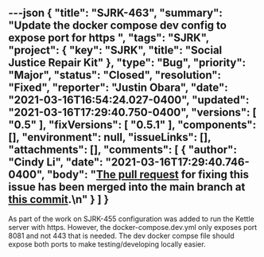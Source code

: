 ---json
{
  "title": "SJRK-463",
  "summary": "Update the docker compose dev config to expose port for https ",
  "tags": "SJRK",
  "project": {
    "key": "SJRK",
    "title": "Social Justice Repair Kit"
  },
  "type": "Bug",
  "priority": "Major",
  "status": "Closed",
  "resolution": "Fixed",
  "reporter": "Justin Obara",
  "date": "2021-03-16T16:54:24.027-0400",
  "updated": "2021-03-16T17:29:40.750-0400",
  "versions": [
    "0.5"
  ],
  "fixVersions": [
    "0.5.1"
  ],
  "components": [],
  "environment": null,
  "issueLinks": [],
  "attachments": [],
  "comments": [
    {
      "author": "Cindy Li",
      "date": "2021-03-16T17:29:40.746-0400",
      "body": "[The pull request](https://github.com/fluid-project/sjrk-story-telling/pull/116) for fixing this issue has been merged into the main branch at [this commit](https://github.com/fluid-project/sjrk-story-telling/commit/0d5bb1bf597683fd4550fa06eca1dfbf409a624c).\n"
    }
  ]
}
---
As part of the work on SJRK-455 configuration was added to run the Kettle server with https. However, the docker-compose.dev.yml only exposes port 8081 and not 443 that is needed. The dev docker compse file should expose both ports to make testing/developing locally easier.

        